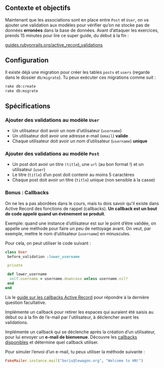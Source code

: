 ## Contexte et objectifs

Maintenant que les associations sont en place entre `Post` et `User`, on va ajouter une validation aux modèles pour vérifier qu’on ne stocke pas de données **erronées** dans la base de données. Avant d’attaquer les exercices, prends 15 minutes pour lire ce super guide, du début à la fin :

[guides.rubyonrails.org/active_record_validations](http://guides.rubyonrails.org/active_record_validations.html)

## Configuration

Il existe déjà une migration pour créer les tables `posts` et `users` (regarde dans le dossier `db/migrate`). Tu peux exécuter ces migrations comme suit :

```bash
rake db:create
rake db:migrate
```

## Spécifications

### Ajouter des validations au modèle `User`

- Un utilisateur doit avoir un nom d’utilisateur (`username`)
- Un utilisateur doit avoir une adresse e-mail (`email`) **valide**
- Chaque utilisateur doit avoir un nom d’utilisateur (`username`) **unique**

### Ajouter des validations au modèle `Post`

- Un post doit avoir un titre `(title`), une `url` (au bon format !) et un utilisateur (`user`)
- Le titre (`title`) d’un post doit contenir au moins 5 caractères
- Chaque post doit avoir un titre (`title`) unique (non sensible à la casse)

### Bonus : Callbacks

On ne les a pas abordées dans le cours, mais tu dois savoir qu'il existe dans Active Record des fonctions de rappel (callbacks). **Un callback est un bout de code appelé quand un événement se produit**.

Exemple: quand une instance d’utilisateur est sur le point d’être validée, on appelle une méthode pour faire un peu de nettoyage avant. On veut, par exemple, mettre le nom d’utilisateur (`username`) en minuscules.

Pour cela, on peut utiliser le code suivant :

```ruby
class User
 before_validation :lower_username

 private

 def lower_username
  self.username = username.downcase unless username.nil?
 end
end
```

Lis le [guide sur les callbacks Active Record](http://guides.rubyonrails.org/active_record_callbacks.html) pour répondre à la dernière question facultative.

Implémente un callback pour retirer les espaces qui auraient été saisis au début ou à la fin de l’e-mail par l'utilisateur, à déclencher avant les validations.

Implémente un callback qui se déclenche après la création d’un utilisateur, pour lui envoyer un **e-mail de bienvenue**. Découvre les [callbacks disponibles](http://guides.rubyonrails.org/active_record_callbacks.html#available-callbacks) et détermine quel callback utiliser.

Pour simuler l’envoi d’un e-mail, tu peux utiliser la méthode suivante :

```ruby
FakeMailer.instance.mail("boris@lewagon.org", "Welcome to HN!")
```

